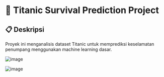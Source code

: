 # 🚢 Titanic Survival Prediction Project


## 📋 Deskripsi
Proyek ini menganalisis dataset Titanic untuk memprediksi keselamatan penumpang menggunakan machine learning dasar.

![image](https://github.com/user-attachments/assets/7dc7a9ae-4ee0-4a30-a6df-aaebea11f7b0)

![image](https://github.com/user-attachments/assets/d67615c6-aa36-4308-a35f-436f612d437f)


